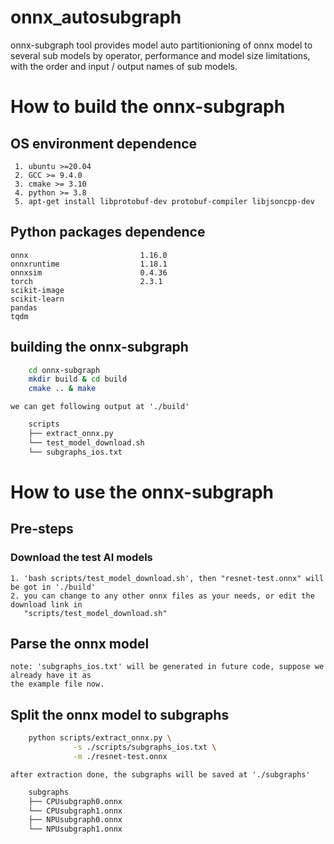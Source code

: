 # onnx_autosubgraph
onnx-subgraph tool provides model auto partitionioning of onnx model to several sub models by
operator, performance and model size limitations, with the order and input / output names of
sub models.

# How to build the onnx-subgraph
## OS environment dependence
     1. ubuntu >=20.04
     2. GCC >= 9.4.0
     3. cmake >= 3.10
     4. python >= 3.8
     5. apt-get install libprotobuf-dev protobuf-compiler libjsoncpp-dev

## Python packages dependence
    onnx                         1.16.0
    onnxruntime                  1.18.1
    onnxsim                      0.4.36
    torch                        2.3.1
    scikit-image
    scikit-learn
    pandas
    tqdm
    
## building the onnx-subgraph
```bash
    cd onnx-subgraph
    mkdir build & cd build
    cmake .. & make
```
    we can get following output at './build'
```bash
    scripts
    ├── extract_onnx.py
    └── test_model_download.sh
    └── subgraphs_ios.txt
```

# How to use the onnx-subgraph
## Pre-steps
### Download the test AI models
    1. 'bash scripts/test_model_download.sh', then "resnet-test.onnx" will be got in './build'
    2. you can change to any other onnx files as your needs, or edit the download link in
       "scripts/test_model_download.sh"
  
## Parse the onnx model
    note: 'subgraphs_ios.txt' will be generated in future code, suppose we already have it as
    the example file now.
       
## Split the onnx model to subgraphs
```bash
    python scripts/extract_onnx.py \
              -s ./scripts/subgraphs_ios.txt \
              -m ./resnet-test.onnx
```
    after extraction done, the subgraphs will be saved at './subgraphs'
```bash
    subgraphs
    ├── CPUsubgraph0.onnx
    └── CPUsubgraph1.onnx
    ├── NPUsubgraph0.onnx
    └── NPUsubgraph1.onnx
```
